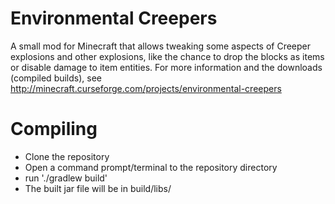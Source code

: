 Environmental Creepers
======================
A small mod for Minecraft that allows tweaking some aspects of Creeper explosions and other explosions,
like the chance to drop the blocks as items or disable damage to item entities.
For more information and the downloads (compiled builds), see http://minecraft.curseforge.com/projects/environmental-creepers

Compiling
=========
* Clone the repository
* Open a command prompt/terminal to the repository directory
* run './gradlew build'
* The built jar file will be in build/libs/
